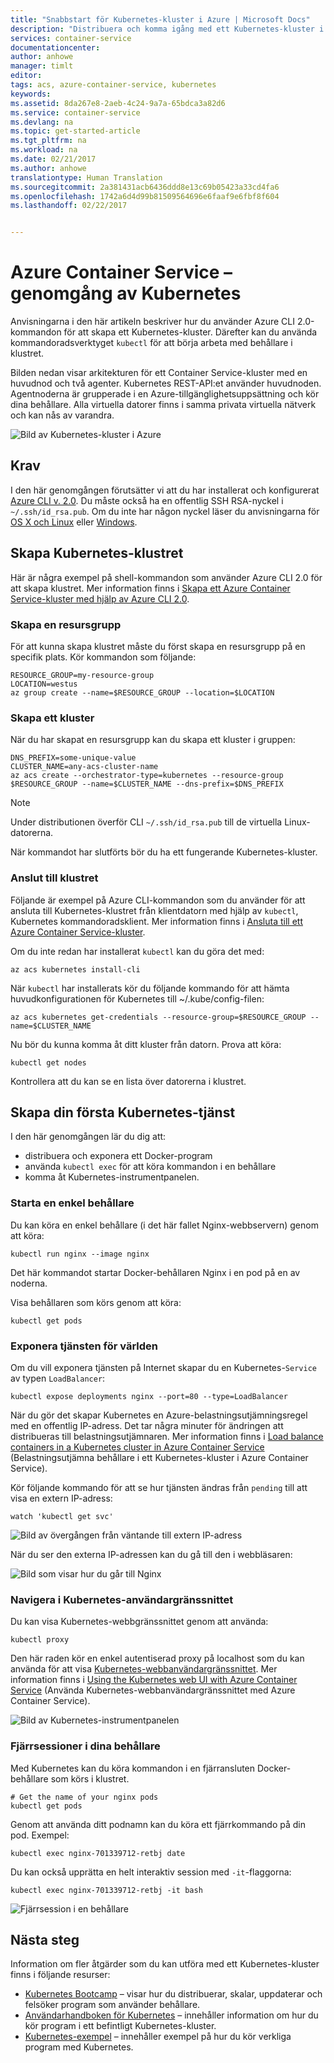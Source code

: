 ```yaml
---
title: "Snabbstart för Kubernetes-kluster i Azure | Microsoft Docs"
description: "Distribuera och komma igång med ett Kubernetes-kluster i Azure Container Service"
services: container-service
documentationcenter: 
author: anhowe
manager: timlt
editor: 
tags: acs, azure-container-service, kubernetes
keywords: 
ms.assetid: 8da267e8-2aeb-4c24-9a7a-65bdca3a82d6
ms.service: container-service
ms.devlang: na
ms.topic: get-started-article
ms.tgt_pltfrm: na
ms.workload: na
ms.date: 02/21/2017
ms.author: anhowe
translationtype: Human Translation
ms.sourcegitcommit: 2a381431acb6436ddd8e13c69b05423a33cd4fa6
ms.openlocfilehash: 1742a6d4d99b81509564696e6faaf9e6fbf8f604
ms.lasthandoff: 02/22/2017


---
```


# <a name="azure-container-service---kubernetes-walkthrough"></a>Azure Container Service – genomgång av Kubernetes


Anvisningarna i den här artikeln beskriver hur du använder Azure CLI 2.0-kommandon för att skapa ett Kubernetes-kluster. Därefter kan du använda kommandoradsverktyget `kubectl` för att börja arbeta med behållare i klustret.

Bilden nedan visar arkitekturen för ett Container Service-kluster med en huvudnod och två agenter. Kubernetes REST-API:et använder huvudnoden. Agentnoderna är grupperade i en Azure-tillgänglighetsuppsättning och kör dina behållare. Alla virtuella datorer finns i samma privata virtuella nätverk och kan nås av varandra.

![Bild av Kubernetes-kluster i Azure](media/container-service-kubernetes-walkthrough/kubernetes.png)

## <a name="prerequisites"></a>Krav
I den här genomgången förutsätter vi att du har installerat och konfigurerat [Azure CLI v. 2.0](/cli/azure/install-az-cli2). Du måste också ha en offentlig SSH RSA-nyckel i `~/.ssh/id_rsa.pub`. Om du inte har någon nyckel läser du anvisningarna för [OS X och Linux](../virtual-machines/virtual-machines-linux-mac-create-ssh-keys.md) eller [Windows](../virtual-machines/virtual-machines-linux-ssh-from-windows.md).






## <a name="create-your-kubernetes-cluster"></a>Skapa Kubernetes-klustret

Här är några exempel på shell-kommandon som använder Azure CLI 2.0 för att skapa klustret. Mer information finns i [Skapa ett Azure Container Service-kluster med hjälp av Azure CLI 2.0](container-service-create-acs-cluster-cli.md).

### <a name="create-a-resource-group"></a>Skapa en resursgrupp
För att kunna skapa klustret måste du först skapa en resursgrupp på en specifik plats. Kör kommandon som följande:

```console
RESOURCE_GROUP=my-resource-group
LOCATION=westus
az group create --name=$RESOURCE_GROUP --location=$LOCATION
```

### <a name="create-a-cluster"></a>Skapa ett kluster
När du har skapat en resursgrupp kan du skapa ett kluster i gruppen:

```console
DNS_PREFIX=some-unique-value
CLUSTER_NAME=any-acs-cluster-name
az acs create --orchestrator-type=kubernetes --resource-group $RESOURCE_GROUP --name=$CLUSTER_NAME --dns-prefix=$DNS_PREFIX
```

> [!NOTE]
> Under distributionen överför CLI `~/.ssh/id_rsa.pub` till de virtuella Linux-datorerna.
>

När kommandot har slutförts bör du ha ett fungerande Kubernetes-kluster.

### <a name="connect-to-the-cluster"></a>Anslut till klustret

Följande är exempel på Azure CLI-kommandon som du använder för att ansluta till Kubernetes-klustret från klientdatorn med hjälp av `kubectl`, Kubernetes kommandoradsklient. Mer information finns i [Ansluta till ett Azure Container Service-kluster](container-service-connect.md).

Om du inte redan har installerat `kubectl` kan du göra det med:

```console
az acs kubernetes install-cli
```

När `kubectl` har installerats kör du följande kommando för att hämta huvudkonfigurationen för Kubernetes till ~/.kube/config-filen:

```console
az acs kubernetes get-credentials --resource-group=$RESOURCE_GROUP --name=$CLUSTER_NAME
```

Nu bör du kunna komma åt ditt kluster från datorn. Prova att köra:
```console
kubectl get nodes
```

Kontrollera att du kan se en lista över datorerna i klustret.

## <a name="create-your-first-kubernetes-service"></a>Skapa din första Kubernetes-tjänst

I den här genomgången lär du dig att:
 * distribuera och exponera ett Docker-program
 * använda `kubectl exec` för att köra kommandon i en behållare 
 * komma åt Kubernetes-instrumentpanelen.

### <a name="start-a-simple-container"></a>Starta en enkel behållare
Du kan köra en enkel behållare (i det här fallet Nginx-webbservern) genom att köra:

```console
kubectl run nginx --image nginx
```

Det här kommandot startar Docker-behållaren Nginx i en pod på en av noderna.

Visa behållaren som körs genom att köra:

```console
kubectl get pods
```

### <a name="expose-the-service-to-the-world"></a>Exponera tjänsten för världen
Om du vill exponera tjänsten på Internet skapar du en Kubernetes-`Service` av typen `LoadBalancer`:

```console
kubectl expose deployments nginx --port=80 --type=LoadBalancer
```

När du gör det skapar Kubernetes en Azure-belastningsutjämningsregel med en offentlig IP-adress. Det tar några minuter för ändringen att distribueras till belastningsutjämnaren. Mer information finns i [Load balance containers in a Kubernetes cluster in Azure Container Service](container-service-kubernetes-load-balancing.md) (Belastningsutjämna behållare i ett Kubernetes-kluster i Azure Container Service).

Kör följande kommando för att se hur tjänsten ändras från `pending` till att visa en extern IP-adress:

```console
watch 'kubectl get svc'
```

  ![Bild av övergången från väntande till extern IP-adress](media/container-service-kubernetes-walkthrough/kubernetes-nginx3.png)

När du ser den externa IP-adressen kan du gå till den i webbläsaren:

  ![Bild som visar hur du går till Nginx](media/container-service-kubernetes-walkthrough/kubernetes-nginx4.png)  


### <a name="browse-the-kubernetes-ui"></a>Navigera i Kubernetes-användargränssnittet
Du kan visa Kubernetes-webbgränssnittet genom att använda:

```console
kubectl proxy
```
Den här raden kör en enkel autentiserad proxy på localhost som du kan använda för att visa [Kubernetes-webbanvändargränssnittet](http://localhost:8001/ui). Mer information finns i [Using the Kubernetes web UI with Azure Container Service](container-service-kubernetes-ui.md) (Använda Kubernetes-webbanvändargränssnittet med Azure Container Service).

![Bild av Kubernetes-instrumentpanelen](media/container-service-kubernetes-walkthrough/kubernetes-dashboard.png)

### <a name="remote-sessions-inside-your-containers"></a>Fjärrsessioner i dina behållare
Med Kubernetes kan du köra kommandon i en fjärransluten Docker-behållare som körs i klustret.

```console
# Get the name of your nginx pods
kubectl get pods
```

Genom att använda ditt podnamn kan du köra ett fjärrkommando på din pod.  Exempel:

```console
kubectl exec nginx-701339712-retbj date
```

Du kan också upprätta en helt interaktiv session med `-it`-flaggorna:

```console
kubectl exec nginx-701339712-retbj -it bash
```

![Fjärrsession i en behållare](media/container-service-kubernetes-walkthrough/kubernetes-remote.png)



## <a name="next-steps"></a>Nästa steg

Information om fler åtgärder som du kan utföra med ett Kubernetes-kluster finns i följande resurser:

* [Kubernetes Bootcamp](https://katacoda.com/embed/kubernetes-bootcamp/1/) – visar hur du distribuerar, skalar, uppdaterar och felsöker program som använder behållare.
* [Användarhandboken för Kubernetes](http://kubernetes.io/docs/user-guide/) – innehåller information om hur du kör program i ett befintligt Kubernetes-kluster.
* [Kubernetes-exempel](https://github.com/kubernetes/kubernetes/tree/master/examples) – innehåller exempel på hur du kör verkliga program med Kubernetes.

